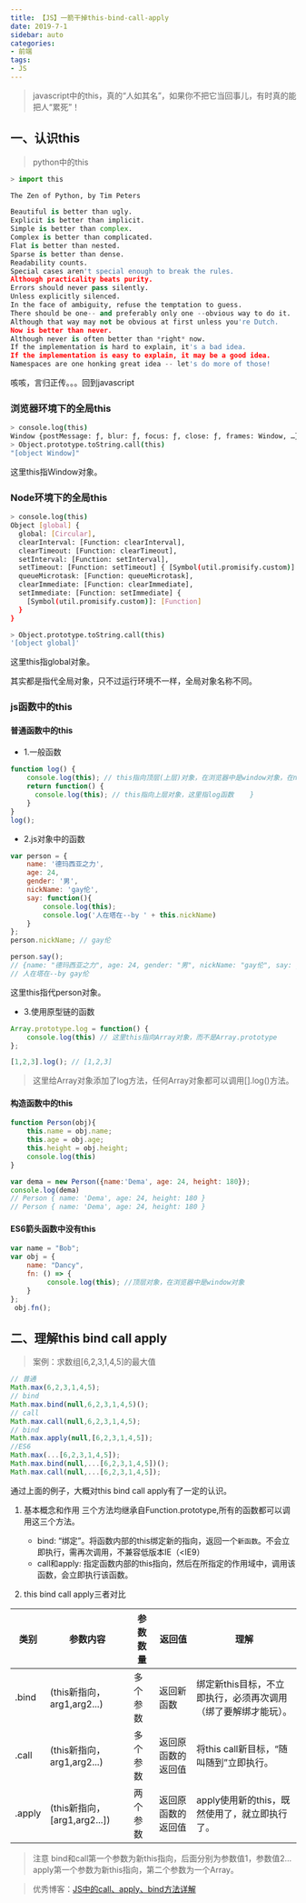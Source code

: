 ```yaml
---
title: 【JS】一箭干掉this-bind-call-apply
date: 2019-7-1
sidebar: auto
categories: 
- 前端
tags: 
- JS
---
```


> javascript中的this，真的“人如其名”，如果你不把它当回事儿，有时真的能把人“累死”！

## 一、认识this

>python中的this
```python
> import this

The Zen of Python, by Tim Peters

Beautiful is better than ugly.
Explicit is better than implicit.
Simple is better than complex.
Complex is better than complicated.
Flat is better than nested.
Sparse is better than dense.
Readability counts.
Special cases aren't special enough to break the rules.
Although practicality beats purity.
Errors should never pass silently.
Unless explicitly silenced.
In the face of ambiguity, refuse the temptation to guess.
There should be one-- and preferably only one --obvious way to do it.
Although that way may not be obvious at first unless you're Dutch.
Now is better than never.
Although never is often better than *right* now.
If the implementation is hard to explain, it's a bad idea.
If the implementation is easy to explain, it may be a good idea.
Namespaces are one honking great idea -- let's do more of those!

```
咳咳，言归正传。。。回到javascript

### 浏览器环境下的全局this
```bash
> console.log(this)
Window {postMessage: ƒ, blur: ƒ, focus: ƒ, close: ƒ, frames: Window, …}
> Object.prototype.toString.call(this)
"[object Window]"
```
这里this指Window对象。
### Node环境下的全局this
```bash                                                                     
> console.log(this)                                                                     
Object [global] {                                                                       
  global: [Circular],                                                                   
  clearInterval: [Function: clearInterval],                                             
  clearTimeout: [Function: clearTimeout],                                               
  setInterval: [Function: setInterval],                                                 
  setTimeout: [Function: setTimeout] { [Symbol(util.promisify.custom)]: [Function] },   
  queueMicrotask: [Function: queueMicrotask],                                           
  clearImmediate: [Function: clearImmediate],                                           
  setImmediate: [Function: setImmediate] {                                              
    [Symbol(util.promisify.custom)]: [Function]                                         
  }                                                                                     
}   

> Object.prototype.toString.call(this)                                                  
'[object global]'
```
这里this指global对象。

其实都是指代全局对象，只不过运行环境不一样，全局对象名称不同。

### js函数中的this
#### 普通函数中的this
+ 1.一般函数
```js
function log() {
    console.log(this); // this指向顶层(上层)对象，在浏览器中是window对象，在node中是global对象
    return function() {
      console.log(this); // this指向上层对象，这里指log函数    }
    }
}
log();

```

+ 2.js对象中的函数
```js
var person = {
    name: '德玛西亚之力', 
    age: 24, 
    gender: '男', 
    nickName: 'gay伦', 
    say: function(){
        console.log(this);
        console.log('人在塔在--by ' + this.nickName)
    }
};
person.nickName; // gay伦

person.say();
// {name: "德玛西亚之力", age: 24, gender: "男", nickName: "gay伦", say: ƒ}
// 人在塔在--by gay伦
```
这里this指代person对象。

+ 3.使用原型链的函数
```js
Array.prototype.log = function() {
    console.log(this) // 这里this指向Array对象，而不是Array.prototype
};

[1,2,3].log(); // [1,2,3]
```
> 这里给Array对象添加了log方法，任何Array对象都可以调用[].log()方法。

#### 构造函数中的this 
```js
function Person(obj){
    this.name = obj.name;
    this.age = obj.age;
    this.height = obj.height;
    console.log(this)
}

var dema = new Person({name:'Dema', age: 24, height: 180});
console.log(dema)
// Person { name: 'Dema', age: 24, height: 180 }
// Person { name: 'Dema', age: 24, height: 180 }
```
#### ES6箭头函数中没有this
```js
var name = "Bob";
var obj = {
    name: "Dancy",
    fn: () => { 
         console.log(this); //顶层对象，在浏览器中是window对象
    }
};
 obj.fn(); 
```
## 二、理解this bind call apply

> 案例：求数组[6,2,3,1,4,5]的最大值

```js
// 普通
Math.max(6,2,3,1,4,5);
// bind
Math.max.bind(null,6,2,3,1,4,5)();
// call 
Math.max.call(null,6,2,3,1,4,5);
// bind
Math.max.apply(null,[6,2,3,1,4,5]);
//ES6
Math.max(...[6,2,3,1,4,5]);
Math.max.bind(null,...[6,2,3,1,4,5])();
Math.max.call(null,...[6,2,3,1,4,5]);
```
通过上面的例子，大概对this bind call apply有了一定的认识。

1. 基本概念和作用
    三个方法均继承自Function.prototype,所有的函数都可以调用这三个方法。
    + bind: “绑定”。将函数内部的this绑定新的指向，返回一个`新函数`。不会立即执行，需再次调用，不兼容低版本IE（<IE9）   
    + call和apply: 指定函数内部的this指向，然后在所指定的作用域中，调用该函数，会立即执行该函数。

2. this bind call apply三者对比

|类别|参数内容|参数数量|返回值|理解|
|---|---|---|---|---|
|.bind|(this新指向，arg1,arg2...)|多个参数|返回新函数|绑定新this目标，不立即执行，必须再次调用（绑了要解绑才能玩）。|
|.call|(this新指向，arg1,arg2...)|多个参数|返回原函数的返回值|将this call新目标，“随叫随到”立即执行。|
|.apply|(this新指向，[arg1,arg2...])|两个参数|返回原函数的返回值|apply使用新的this，既然使用了，就立即执行了。|

> 注意 bind和call第一个参数为新this指向，后面分别为参数值1，参数值2...
> apply第一个参数为新this指向，第二个参数为一个Array。

> 优秀博客：[JS中的call、apply、bind方法详解](https://www.cnblogs.com/moqiutao/p/7371988.html)

